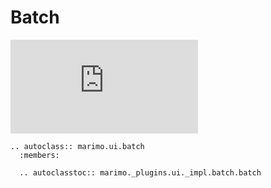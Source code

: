 # Batch

<iframe class="demo medium" src="https://components.marimo.io/?component=batch" frameborder="no"></iframe>

```{eval-rst}
.. autoclass:: marimo.ui.batch
  :members:

  .. autoclasstoc:: marimo._plugins.ui._impl.batch.batch
```
